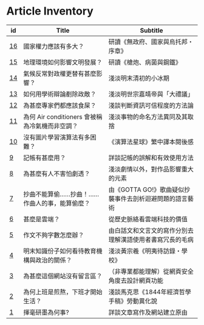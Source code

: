 # Article Inventory

| id | Title | Subtitle |
| --- | --- | --- |
| [16](yr-2022/16.md) | 國家權力應該有多大？ | 研讀《無政府、國家與烏托邦・序章》 |
| [15](yr-2022/15.md) | 地理環境如何影響文明發展？ | 研讀《槍炮、病菌與鋼鐵》|
| [14](yr-2022/14.md) | 氣候反常對政權更替有甚麼影響？ | 淺淡明末清初的小冰期 |
| [13](yr-2022/13.md) | 如何用學術辯論剷除政敵？ | 淺淡明世宗嘉靖帝與「大禮議」 |
| [12](yr-2022/12.md) | 為甚麼專家們都應該食屎？ | 淺談判斷資訊可信程度的方法論 |
| [11](yr-2022/11.md) | 為何 Air conditioners 會被稱為冷氣機而非空調？ | 淺淡事物的命名方法異同及其取捨 |
| [10](yr-2022/10.md) | 沒有圖片學習演算法有多困難？ | 《演算法星球》繁中譯本閱後感 |
| [9](yr-2022/9.md) | 記帳有甚麼用？ | 詳談記帳的誤解和有效使用方法 |
| [8](yr-2022/8.md) | 為甚麼有人不害怕劇透？ | 淺淡劇情以外，對作品影響重大的元素 |
| [7](yr-2022/7.md) | 抄曲不能算偷……抄曲！……作曲人的事，能算偷麼？ | 由《GOTTA GO!》歌曲疑似抄襲事件去剖析迴避問題的語言藝術 |
| [6](yr-2022/6.md) | 甚麼是雲端？ | 從歷史脈絡看雲端科技的價值 |
| [5](yr-2022/5.md) | 作文不夠字數怎麼辦？ | 由白話文和文言文的寫作分別去理解漢語使用者書寫冗長的毛病 |
| [4](yr-2022/4.md) | 明末知識份子如何看待教育機構與政治的關係？ | 淺淡黃宗羲《明夷待訪錄・學校》 |
| [3](yr-2022/3.md) | 為甚麼這個網站沒有留言區？ | （非專業都能理解）從網頁安全角度去設計網頁功能 |
| [2](yr-2022/2.md) | 為何上班是煎熬，下班才開始生活？ | 淺談馬克思《1844年經濟哲學手稿》勞動異化說 |
| [1](yr-2022/1.md) | 揮毫研墨為何事? | 詳談文章寫作及網站建立原由 |
